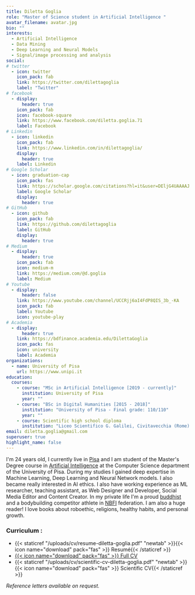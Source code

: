 ```yaml
---
title: Diletta Goglia
role: "Master of Science student in Artificial Intelligence "
avatar_filename: avatar.jpg
bio: ""
interests:
  - Artificial Intelligence
  - Data Mining
  - Deep Learning and Neural Models
  - Signal/image processing and analysis
social:
# twitter
  - icon: twitter
    icon_pack: fab
    link: https://twitter.com/dilettagoglia
    label: "Twitter"
# facebook
  - display:
      header: true
    icon_pack: fab
    icon: facebook-square
    link: https://www.facebook.com/diletta.goglia.71
    label: Facebook
# Linkedin
  - icon: linkedin
    icon_pack: fab
    link: https://www.linkedin.com/in/dilettagoglia/
    display:
      header: true
    label: Linkedin
# Google Scholar
  - icon: graduation-cap
    icon_pack: fas
    link: https://scholar.google.com/citations?hl=it&user=DEljG4UAAAAJ
    label: Google Scholar
    display:
      header: true
# GitHub
  - icon: github
    icon_pack: fab
    link: https://github.com/dilettagoglia
    label: GitHub
    display:
      header: true
# Medium
  - display:
      header: true
    icon_pack: fab
    icon: medium-m
    link: https://medium.com/@d.goglia
    label: Medium
# Youtube
  - display:
      header: false
    link: https://www.youtube.com/channel/UCCRjj6aI4FdP8QIS_3b_-KA
    icon_pack: fab
    label: Youtube
    icon: youtube-play
# Academia
  - display:
      header: true
    link: https://bdfinance.academia.edu/DilettaGoglia
    icon_pack: fas
    icon: university
    label: Academia
organizations:
  - name: University of Pisa
    url: https://www.unipi.it
education:
  courses:
    - course: "MSc in Artificial Intelligence [2019 - currently]"
      institution: University of Pisa
      year: ""
    - course: "BSc in Digital Humanities [2015 - 2018]"
      institution: "University of Pisa - Final grade: 110/110"
      year: ""
    - course: Scientific high school diploma
      institution: "Liceo Scientifico G. Galilei, Civitavecchia (Rome) - Final grade: 95/100"
email: diletta.goglia@gmail.com
superuser: true
highlight_name: false
---
```

I'm 24 years old, I currently live in [Pisa](https://goo.gl/maps/WvUJxFbKdFVeU7rj9) and I am student of the Master's Degree course in [Artificial Intelligence](https://didattica.di.unipi.it/laurea-magistrale-in-informatica/curricula/curriculum-artificial-intelligence/) at the Computer Science department of the University of Pisa. 
During my studies I gained deep expertise in Machine Learning, Deep Learning and Neural Network models. I also became really interested in AI ethics.
I also have working experience as ML researcher, teaching assistant, as Web Designer and Developer, Social Media Editor and Content Creator.
In my private life I'm a proud [buddhist](https://www.sgi-italia.org/) and a bodybuilding competitor athlete in [NBFI](https://www.nbfi.it/) federation.
I am also a huge reader! I love books about roboethic, religions, healthy habits, and personal growth.

### Curriculum : 
- {{< staticref "/uploads/cv/resume-diletta-goglia.pdf" "newtab" >}}{{< icon name="download" pack="fas" >}} Resumé{{< /staticref >}} 
- [{{< icon name="download" pack="fas" >}} Full CV](https://www.notion.so/Diletta-Goglia-Full-CV-7a4ed9d53e4647b5835a4dbe940b868f) 
- {{< staticref "/uploads/cv/scientific-cv-diletta-goglia.pdf" "newtab" >}}{{< icon name="download" pack="fas" >}} Scientific CV{{< /staticref >}}

*Reference letters available on request.*

